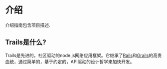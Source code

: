 # 介绍

介绍指南包含项目描述.

## Trails是什么?
Trails是先进的，社区驱动的node.js网络应用框架。它继承了[Rails](http://rubyonrails.org/)和[Grails](https://grails.org/)的高贵血统，通过简单的，基于约定的，API驱动的设计哲学来加快开发。
